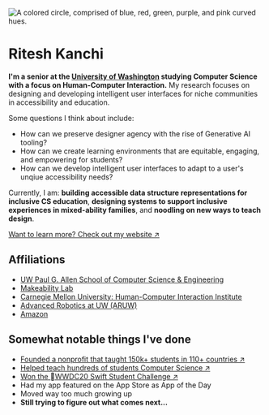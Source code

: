 ![A colored circle, comprised of blue, red, green, purple, and pink curved hues.](https://github.com/user-attachments/assets/179ef8f5-6dec-4098-ab79-4bf756c2edf0)

# Ritesh Kanchi
**I'm a senior at the [University of Washington](https://uw.edu) studying Computer Science with a focus on Human-Computer Interaction.** My research focuses on designing and developing intelligent user interfaces for niche communities in accessibility and education.

Some questions I think about include:
- How can we preserve designer agency with the rise of Generative AI tooling?
- How can we create learning environments that are equitable, engaging, and empowering for students?
- How can we develop intelligent user interfaces to adapt to a user's unqiue accessibility needs?

Currently, I am: **building accessible data structure representations for inclusive CS education**, **designing systems to support inclusive experiences in mixed-ability families**, and **noodling on new ways to teach design**.

[Want to learn more? Check out my website ↗](https://riteshkanchi.com)

## Affiliations
- [UW Paul G. Allen School of Computer Science & Engineering](https://cs.washington.edu)
- [Makeability Lab](https://makeabilitylab.cs.washington.edu/)
- [Carnegie Mellon University: Human-Computer Interaction Institute](https://hcii.cmu.edu/)
- [Advanced Robotics at UW (ARUW)](https://aruw.org)
- [Amazon](https://amazon.com)

## Somewhat notable things I've done
- [Founded a nonprofit that taught 150k+ students in 110+ countries ↗](https://stempump.org/)
- [Helped teach hundreds of students Computer Science ↗](https://courses.cs.washington.edu/courses/cse14x/ta/)
- [Won the WWDC20 Swift Student Challenge ↗](https://apps.apple.com/story/id1517413279)
- Had my app featured on the App Store as App of the Day
- Moved way too much growing up
- **Still trying to figure out what comes next...**
